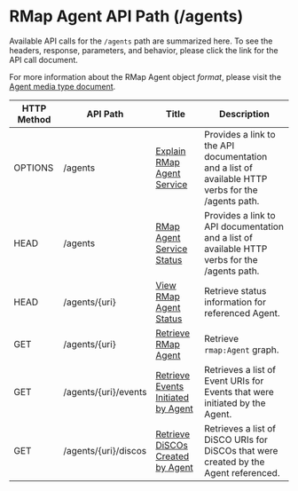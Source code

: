 # RMap Agent API Path (/agents)

Available API calls for the `/agents` path are summarized here. To see the headers, response, parameters, and behavior, please click the link for the API call document.

For more information about the RMap Agent object _format_, please visit the [Agent media type document](agent-media-type.md). 

| HTTP Method | API Path | Title | Description |
| ------ | -----|-----| ----- |
| OPTIONS | /agents| [Explain RMap Agent Service](OPTIONS-agents.md) | Provides a link to the API documentation and a list of available HTTP verbs for the /agents path. |
| HEAD | /agents| [RMap Agent Service Status](HEAD-agents.md) | Provides a link to API documentation and a list of available HTTP verbs for the /agents path. |
| HEAD | /agents/{uri} | [View RMap Agent Status](HEAD-agents-uri.md) | Retrieve status information for referenced Agent. |
| GET | /agents/{uri} | [Retrieve RMap Agent](GET-agents-uri.md) | Retrieve `rmap:Agent` graph. |
| GET | /agents/{uri}/events | [Retrieve Events Initiated by Agent](GET-agents-uri-events.md) | Retrieves a list of Event URIs for Events that were initiated by the Agent.|
| GET | /agents/{uri}/discos | [Retrieve DiSCOs Created by Agent](GET-agents-uri-discos.md) | Retrieves a list of DiSCO URIs for DiSCOs that were created by the Agent referenced.|
